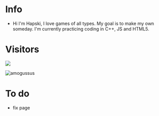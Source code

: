 # Info

- Hi I'm Hapski, I love games of all types. My goal is to make my own someday. I'm currently practicing coding in C++, JS and HTML5.

# Visitors
![](https://komarev.com/ghpvc/?username=frostuz1&hex=#aa9dae)

![amogussus](https://user-images.githubusercontent.com/107654891/201456275-c32aecfb-6564-42b7-ad28-a5cb241cf394.png)

# To do
- fix page

